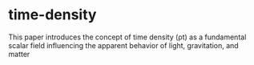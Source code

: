 # time-density
This paper introduces the concept of time density (ρt) as a fundamental scalar field influencing the apparent behavior of light, gravitation, and matter

